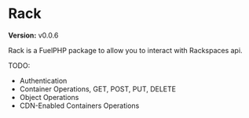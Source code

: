 Rack
====

**Version:** v0.0.6

Rack is a FuelPHP package to allow you to interact with Rackspaces api.

TODO:
* Authentication
* Container Operations, GET, POST, PUT, DELETE
* Object Operations
* CDN-Enabled Containers Operations